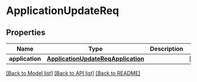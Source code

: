 # ApplicationUpdateReq

## Properties
Name | Type | Description | Notes
------------ | ------------- | ------------- | -------------
**application** | [**ApplicationUpdateReqApplication**](ApplicationUpdateReqApplication.md) |  | [optional] 

[[Back to Model list]](../README.md#documentation-for-models) [[Back to API list]](../README.md#documentation-for-api-endpoints) [[Back to README]](../README.md)


